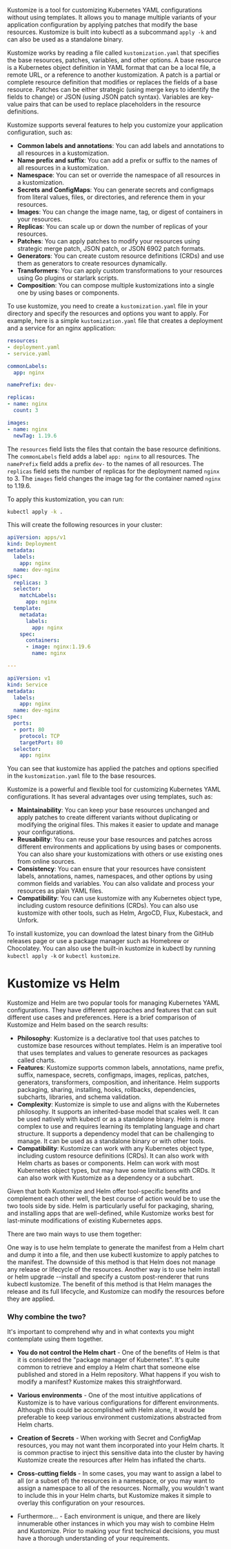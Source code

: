 Kustomize is a tool for customizing Kubernetes YAML configurations without using templates. It allows you to manage multiple variants of your application configuration by applying patches that modify the base resources. Kustomize is built into kubectl as a subcommand `apply -k` and can also be used as a standalone binary.

Kustomize works by reading a file called `kustomization.yaml` that specifies the base resources, patches, variables, and other options. A base resource is a Kubernetes object definition in YAML format that can be a local file, a remote URL, or a reference to another kustomization. A patch is a partial or complete resource definition that modifies or replaces the fields of a base resource. Patches can be either strategic (using merge keys to identify the fields to change) or JSON (using JSON patch syntax). Variables are key-value pairs that can be used to replace placeholders in the resource definitions.

Kustomize supports several features to help you customize your application configuration, such as:

- **Common labels and annotations**: You can add labels and annotations to all resources in a kustomization.
- **Name prefix and suffix**: You can add a prefix or suffix to the names of all resources in a kustomization.
- **Namespace**: You can set or override the namespace of all resources in a kustomization.
- **Secrets and ConfigMaps**: You can generate secrets and configmaps from literal values, files, or directories, and reference them in your resources.
- **Images**: You can change the image name, tag, or digest of containers in your resources.
- **Replicas**: You can scale up or down the number of replicas of your resources.
- **Patches**: You can apply patches to modify your resources using strategic merge patch, JSON patch, or JSON 6902 patch formats.
- **Generators**: You can create custom resource definitions (CRDs) and use them as generators to create resources dynamically.
- **Transformers**: You can apply custom transformations to your resources using Go plugins or starlark scripts.
- **Composition**: You can compose multiple kustomizations into a single one by using bases or components.

To use kustomize, you need to create a `kustomization.yaml` file in your directory and specify the resources and options you want to apply. For example, here is a simple `kustomization.yaml` file that creates a deployment and a service for an nginx application:

```yaml
resources:
- deployment.yaml
- service.yaml

commonLabels:
  app: nginx

namePrefix: dev-

replicas:
- name: nginx
  count: 3

images:
- name: nginx
  newTag: 1.19.6
```

The `resources` field lists the files that contain the base resource definitions. The `commonLabels` field adds a label `app: nginx` to all resources. The `namePrefix` field adds a prefix `dev-` to the names of all resources. The `replicas` field sets the number of replicas for the deployment named `nginx` to 3. The `images` field changes the image tag for the container named `nginx` to 1.19.6.

To apply this kustomization, you can run:

```bash
kubectl apply -k .
```

This will create the following resources in your cluster:

```yaml
apiVersion: apps/v1
kind: Deployment
metadata:
  labels:
    app: nginx
  name: dev-nginx
spec:
  replicas: 3
  selector:
    matchLabels:
      app: nginx
  template:
    metadata:
      labels:
        app: nginx
    spec:
      containers:
      - image: nginx:1.19.6
        name: nginx

---

apiVersion: v1
kind: Service
metadata:
  labels:
    app: nginx
  name: dev-nginx
spec:
  ports:
  - port: 80
    protocol: TCP
    targetPort: 80
  selector:
    app: nginx
```

You can see that kustomize has applied the patches and options specified in the `kustomization.yaml` file to the base resources.

Kustomize is a powerful and flexible tool for customizing Kubernetes YAML configurations. It has several advantages over using templates, such as:

- **Maintainability**: You can keep your base resources unchanged and apply patches to create different variants without duplicating or modifying the original files. This makes it easier to update and manage your configurations.
- **Reusability**: You can reuse your base resources and patches across different environments and applications by using bases or components. You can also share your kustomizations with others or use existing ones from online sources.
- **Consistency**: You can ensure that your resources have consistent labels, annotations, names, namespaces, and other options by using common fields and variables. You can also validate and process your resources as plain YAML files.
- **Compatibility**: You can use kustomize with any Kubernetes object type, including custom resource definitions (CRDs). You can also use kustomize with other tools, such as Helm, ArgoCD, Flux, Kubestack, and Unfork.

To install kustomize, you can download the latest binary from the GitHub releases page or use a package manager such as Homebrew or Chocolatey. You can also use the built-in kustomize in kubectl by running `kubectl apply -k` or `kubectl kustomize`.

# Kustomize vs Helm

Kustomize and Helm are two popular tools for managing Kubernetes YAML configurations. They have different approaches and features that can suit different use cases and preferences. Here is a brief comparison of Kustomize and Helm based on the search results:

- **Philosophy**: Kustomize is a declarative tool that uses patches to customize base resources without templates. Helm is an imperative tool that uses templates and values to generate resources as packages called charts.
- **Features**: Kustomize supports common labels, annotations, name prefix, suffix, namespace, secrets, configmaps, images, replicas, patches, generators, transformers, composition, and inheritance. Helm supports packaging, sharing, installing, hooks, rollbacks, dependencies, subcharts, libraries, and schema validation.
- **Complexity**: Kustomize is simple to use and aligns with the Kubernetes philosophy. It supports an inherited-base model that scales well. It can be used natively with kubectl or as a standalone binary. Helm is more complex to use and requires learning its templating language and chart structure. It supports a dependency model that can be challenging to manage. It can be used as a standalone binary or with other tools.
- **Compatibility**: Kustomize can work with any Kubernetes object type, including custom resource definitions (CRDs). It can also work with Helm charts as bases or components. Helm can work with most Kubernetes object types, but may have some limitations with CRDs. It can also work with Kustomize as a dependency or a subchart.

Given that both Kustomize and Helm offer tool-specific benefits and complement each other well, the best course of action would be to use the two tools side by side. Helm is particularly useful for packaging, sharing, and installing apps that are well-defined, while Kustomize works best for last-minute modifications of existing Kubernetes apps.

There are two main ways to use them together:

One way is to use helm template to generate the manifest from a Helm chart and dump it into a file, and then use kubectl kustomize to apply patches to the manifest. The downside of this method is that Helm does not manage any release or lifecycle of the resources.
Another way is to use helm install or helm upgrade --install and specify a custom post-renderer that runs kubectl kustomize. The benefit of this method is that Helm manages the release and its full lifecycle, and Kustomize can modify the resources before they are applied.

### Why combine the two?

It's important to comprehend why and in what contexts you might contemplate using them together.

- **You do not control the Helm chart** - One of the benefits of Helm is that it is considered the "package manager of Kubernetes". It's quite common to retrieve and employ a Helm chart that someone else published and stored in a Helm repository. What happens if you wish to modify a manifest? Kustomize makes this straightforward.

- **Various environments** - One of the most intuitive applications of Kustomize is to have various configurations for different environments. Although this could be accomplished with Helm alone, it would be preferable to keep various environment customizations abstracted from Helm charts.

- **Creation of Secrets** - When working with Secret and ConfigMap resources, you may not want them incorporated into your Helm charts. It is common practise to inject this sensitive data into the cluster by having Kustomize create the resources after Helm has inflated the charts.

- **Cross-cutting fields** - In some cases, you may want to assign a label to all (or a subset of) the resources in a namespace, or you may want to assign a namespace to all of the resources. Normally, you wouldn't want to include this in your Helm charts, but Kustomize makes it simple to overlay this configuration on your resources.

- Furthermore... - Each environment is unique, and there are likely innumerable other instances in which you may wish to combine Helm and Kustomize. Prior to making your first technical decisions, you must have a thorough understanding of your requirements.
